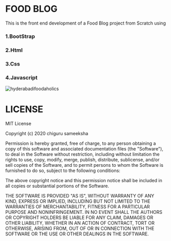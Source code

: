# FOOD BLOG

This is the front end development of a Food Blog project from Scratch using 
### 1.BootStrap
### 2.Html
### 3.Css
### 4.Javascript


![hyderabadifoodaholics](https://user-images.githubusercontent.com/42926055/81463763-ac210f80-91d9-11ea-90fa-6ae8b195e63d.gif)


# LICENSE

MIT License

Copyright (c) 2020 chiguru sameeksha

Permission is hereby granted, free of charge, to any person obtaining a copy
of this software and associated documentation files (the "Software"), to deal
in the Software without restriction, including without limitation the rights
to use, copy, modify, merge, publish, distribute, sublicense, and/or sell
copies of the Software, and to permit persons to whom the Software is
furnished to do so, subject to the following conditions:

The above copyright notice and this permission notice shall be included in all
copies or substantial portions of the Software.

THE SOFTWARE IS PROVIDED "AS IS", WITHOUT WARRANTY OF ANY KIND, EXPRESS OR
IMPLIED, INCLUDING BUT NOT LIMITED TO THE WARRANTIES OF MERCHANTABILITY,
FITNESS FOR A PARTICULAR PURPOSE AND NONINFRINGEMENT. IN NO EVENT SHALL THE
AUTHORS OR COPYRIGHT HOLDERS BE LIABLE FOR ANY CLAIM, DAMAGES OR OTHER
LIABILITY, WHETHER IN AN ACTION OF CONTRACT, TORT OR OTHERWISE, ARISING FROM,
OUT OF OR IN CONNECTION WITH THE SOFTWARE OR THE USE OR OTHER DEALINGS IN THE
SOFTWARE.


